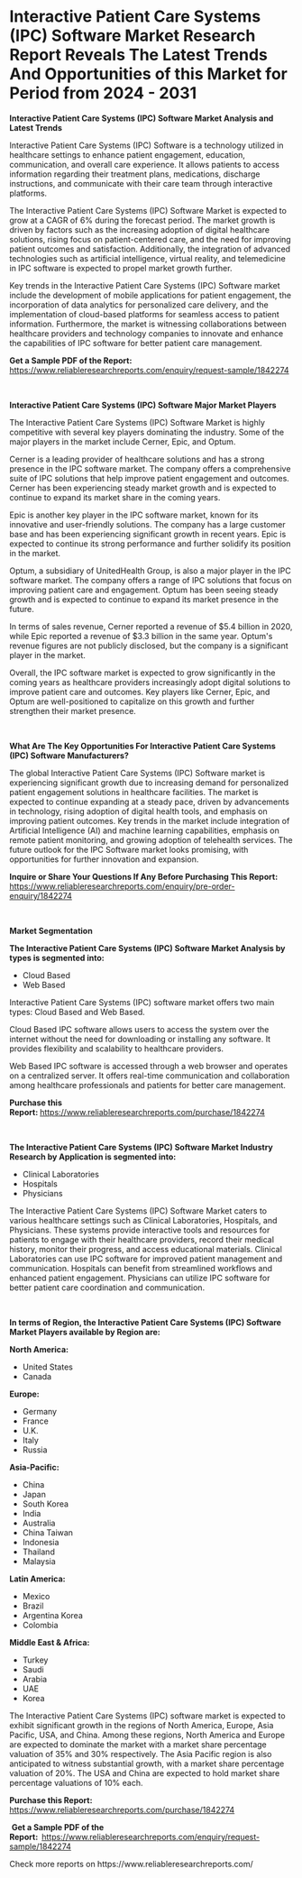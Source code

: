 <p><h1>Interactive Patient Care Systems (IPC) Software Market Research Report Reveals The Latest Trends And Opportunities of this Market for Period from 2024 - 2031</h1></p><p><strong>Interactive Patient Care Systems (IPC) Software Market Analysis and Latest Trends</strong></p>
<p><p>Interactive Patient Care Systems (IPC) Software is a technology utilized in healthcare settings to enhance patient engagement, education, communication, and overall care experience. It allows patients to access information regarding their treatment plans, medications, discharge instructions, and communicate with their care team through interactive platforms.</p><p>The Interactive Patient Care Systems (IPC) Software Market is expected to grow at a CAGR of 6% during the forecast period. The market growth is driven by factors such as the increasing adoption of digital healthcare solutions, rising focus on patient-centered care, and the need for improving patient outcomes and satisfaction. Additionally, the integration of advanced technologies such as artificial intelligence, virtual reality, and telemedicine in IPC software is expected to propel market growth further.</p><p>Key trends in the Interactive Patient Care Systems (IPC) Software market include the development of mobile applications for patient engagement, the incorporation of data analytics for personalized care delivery, and the implementation of cloud-based platforms for seamless access to patient information. Furthermore, the market is witnessing collaborations between healthcare providers and technology companies to innovate and enhance the capabilities of IPC software for better patient care management.</p></p>
<p><strong>Get a Sample PDF of the Report:&nbsp;</strong> <a href="https://www.reliableresearchreports.com/enquiry/request-sample/1842274">https://www.reliableresearchreports.com/enquiry/request-sample/1842274</a></p>
<p>&nbsp;</p>
<p><strong>Interactive Patient Care Systems (IPC) Software Major Market Players</strong></p>
<p><p>The Interactive Patient Care Systems (IPC) Software Market is highly competitive with several key players dominating the industry. Some of the major players in the market include Cerner, Epic, and Optum.</p><p>Cerner is a leading provider of healthcare solutions and has a strong presence in the IPC software market. The company offers a comprehensive suite of IPC solutions that help improve patient engagement and outcomes. Cerner has been experiencing steady market growth and is expected to continue to expand its market share in the coming years.</p><p>Epic is another key player in the IPC software market, known for its innovative and user-friendly solutions. The company has a large customer base and has been experiencing significant growth in recent years. Epic is expected to continue its strong performance and further solidify its position in the market.</p><p>Optum, a subsidiary of UnitedHealth Group, is also a major player in the IPC software market. The company offers a range of IPC solutions that focus on improving patient care and engagement. Optum has been seeing steady growth and is expected to continue to expand its market presence in the future.</p><p>In terms of sales revenue, Cerner reported a revenue of $5.4 billion in 2020, while Epic reported a revenue of $3.3 billion in the same year. Optum's revenue figures are not publicly disclosed, but the company is a significant player in the market.</p><p>Overall, the IPC software market is expected to grow significantly in the coming years as healthcare providers increasingly adopt digital solutions to improve patient care and outcomes. Key players like Cerner, Epic, and Optum are well-positioned to capitalize on this growth and further strengthen their market presence.</p></p>
<p>&nbsp;</p>
<p><strong>What Are The Key Opportunities For Interactive Patient Care Systems (IPC) Software Manufacturers?</strong></p>
<p><p>The global Interactive Patient Care Systems (IPC) Software market is experiencing significant growth due to increasing demand for personalized patient engagement solutions in healthcare facilities. The market is expected to continue expanding at a steady pace, driven by advancements in technology, rising adoption of digital health tools, and emphasis on improving patient outcomes. Key trends in the market include integration of Artificial Intelligence (AI) and machine learning capabilities, emphasis on remote patient monitoring, and growing adoption of telehealth services. The future outlook for the IPC Software market looks promising, with opportunities for further innovation and expansion.</p></p>
<p><strong>Inquire or Share Your Questions If Any Before Purchasing This Report:</strong> <a href="https://www.reliableresearchreports.com/enquiry/pre-order-enquiry/1842274">https://www.reliableresearchreports.com/enquiry/pre-order-enquiry/1842274</a></p>
<p>&nbsp;</p>
<p><strong>Market Segmentation</strong></p>
<p><strong>The Interactive Patient Care Systems (IPC) Software Market Analysis by types is segmented into:</strong></p>
<p><ul><li>Cloud Based</li><li>Web Based</li></ul></p>
<p><p>Interactive Patient Care Systems (IPC) software market offers two main types: Cloud Based and Web Based. </p><p>Cloud Based IPC software allows users to access the system over the internet without the need for downloading or installing any software. It provides flexibility and scalability to healthcare providers.</p><p>Web Based IPC software is accessed through a web browser and operates on a centralized server. It offers real-time communication and collaboration among healthcare professionals and patients for better care management.</p></p>
<p><strong>Purchase this Report:&nbsp;</strong><a href="https://www.reliableresearchreports.com/purchase/1842274">https://www.reliableresearchreports.com/purchase/1842274</a></p>
<p>&nbsp;</p>
<p><strong>The Interactive Patient Care Systems (IPC) Software Market Industry Research by Application is segmented into:</strong></p>
<p><ul><li>Clinical Laboratories</li><li>Hospitals</li><li>Physicians</li></ul></p>
<p><p>The Interactive Patient Care Systems (IPC) Software Market caters to various healthcare settings such as Clinical Laboratories, Hospitals, and Physicians. These systems provide interactive tools and resources for patients to engage with their healthcare providers, record their medical history, monitor their progress, and access educational materials. Clinical Laboratories can use IPC software for improved patient management and communication. Hospitals can benefit from streamlined workflows and enhanced patient engagement. Physicians can utilize IPC software for better patient care coordination and communication.</p></p>
<p>&nbsp;</p>
<p><strong>In terms of Region, the Interactive Patient Care Systems (IPC) Software Market Players available by Region are:</strong></p>
<p>
    <p> <strong> North America: </strong>
        <ul>
            <li>United States</li>
            <li>Canada</li>
        </ul>
        </p> 
    <p> <strong> Europe: </strong>
        <ul>
            <li>Germany</li>
            <li>France</li>
            <li>U.K.</li>
            <li>Italy</li>
            <li>Russia</li>
        </ul>
        </p> 
    <p> <strong> Asia-Pacific: </strong>
        <ul>
            <li>China</li>
            <li>Japan</li>
            <li>South Korea</li>
            <li>India</li>
            <li>Australia</li>
            <li>China Taiwan</li>
            <li>Indonesia</li>
            <li>Thailand</li>
            <li>Malaysia</li>
        </ul>
        </p> 
    <p> <strong> Latin America: </strong>
        <ul>
            <li>Mexico</li>
            <li>Brazil</li>
            <li>Argentina Korea</li>
            <li>Colombia</li>
        </ul>
        </p> 
    <p> <strong> Middle East & Africa: </strong>
        <ul>
            <li>Turkey</li>
            <li>Saudi</li>
            <li>Arabia</li>
            <li>UAE</li>
            <li>Korea</li>
        </ul>
    </p>
    </p>
<p><p>The Interactive Patient Care Systems (IPC) software market is expected to exhibit significant growth in the regions of North America, Europe, Asia Pacific, USA, and China. Among these regions, North America and Europe are expected to dominate the market with a market share percentage valuation of 35% and 30% respectively. The Asia Pacific region is also anticipated to witness substantial growth, with a market share percentage valuation of 20%. The USA and China are expected to hold market share percentage valuations of 10% each.</p></p>
<p><strong>Purchase this Report: </strong><a href="https://www.reliableresearchreports.com/purchase/1842274">https://www.reliableresearchreports.com/purchase/1842274</a></p>
<p>&nbsp;<strong>Get a Sample PDF of the Report:&nbsp;&nbsp;</strong><a href="https://www.reliableresearchreports.com/enquiry/request-sample/1842274">https://www.reliableresearchreports.com/enquiry/request-sample/1842274</a></p>
<p><strong></strong></p>
<p>Check more reports on https://www.reliableresearchreports.com/</p>